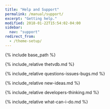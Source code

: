 ```yaml
---
title: "Help and Support"
permalink: /manual/support/
excerpt: "Getting help."
modified: 2018-01-22T15:54:02-04:00
sidebar:
  nav: "support"
redirect_from:
  - /theme-setup/
---
```


{% include base_path %}

{% include_relative thetvdb.md %}

{% include_relative questions-issues-bugs.md %}

{% include_relative new-ideas.md %}

{% include_relative developers-thinking.md %}

{% include_relative what-can-i-do.md %}
